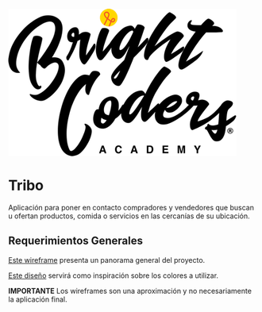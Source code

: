 ![BrightCoders Logo](img/logo-bc.png)

# Tribo

Aplicación para poner en contacto compradores y vendedores que buscan u ofertan productos, comida o servicios en las cercanías de su ubicación.

## Requerimientos Generales

[Este wireframe](https://miro.com/app/board/o9J_ktv22zI=/?moveToWidget=3074457347673574370&cot=12) presenta un panorama general del proyecto.

[Este diseño](https://xd.adobe.com/view/75a31cad-ef76-4d6a-766b-a50c920b7770-0392/grid) servirá como inspiración sobre los colores a utilizar.

**IMPORTANTE** Los wireframes son una aproximación y no necesariamente la aplicación final.
